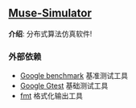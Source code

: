 ## [Muse-Simulator](#)
**介绍**: 分布式算法仿真软件!


### 外部依赖
* [Google benchmark](#) 基准测试工具
* [Google Gtest](#) 基础测试工具
* [fmt](#) 格式化输出工具

